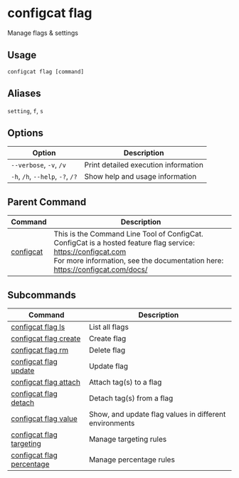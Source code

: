 # configcat flag
Manage flags & settings
## Usage
```
configcat flag [command]
```
## Aliases
`setting`, `f`, `s`
## Options
| Option | Description |
| ------ | ----------- |
| `--verbose`, `-v`, `/v` | Print detailed execution information |
| `-h`, `/h`, `--help`, `-?`, `/?` | Show help and usage information |
## Parent Command
| Command | Description |
| ------ | ----------- |
| [configcat](README.md) | This is the Command Line Tool of ConfigCat.<br/>ConfigCat is a hosted feature flag service: https://configcat.com<br/>For more information, see the documentation here: https://configcat.com/docs/ |
## Subcommands
| Command | Description |
| ------ | ----------- |
| [configcat flag ls](configcat-flag-ls.md) | List all flags |
| [configcat flag create](configcat-flag-create.md) | Create flag |
| [configcat flag rm](configcat-flag-rm.md) | Delete flag |
| [configcat flag update](configcat-flag-update.md) | Update flag |
| [configcat flag attach](configcat-flag-attach.md) | Attach tag(s) to a flag |
| [configcat flag detach](configcat-flag-detach.md) | Detach tag(s) from a flag |
| [configcat flag value](configcat-flag-value.md) | Show, and update flag values in different environments |
| [configcat flag targeting](configcat-flag-targeting.md) | Manage targeting rules |
| [configcat flag percentage](configcat-flag-percentage.md) | Manage percentage rules |
